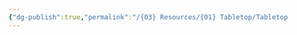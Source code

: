 ```yaml
---
{"dg-publish":true,"permalink":"/{03} Resources/{01} Tabletop/Tabletop - Index/","title":"Tabletop - Index","pinned":true}
---
```




